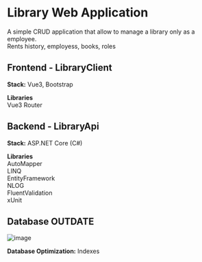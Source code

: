 # Library Web Application

A simple CRUD application that allow to manage a library only as a employee. <br>
Rents history, employess, books, roles

## Frontend - LibraryClient
**Stack:** Vue3, Bootstrap

**Libraries**<br>
Vue3 Router

## Backend - LibraryApi
**Stack:** ASP.NET Core (C#)

**Libraries**<br>
AutoMapper<br>
LINQ<br>
EntityFramework<br>
NLOG<br>
FluentValidation<br>
xUnit

## Database OUTDATE
![image](https://github.com/CresixU/LibraryWebApp/assets/40704964/1bbca310-70eb-4c7f-b591-5ad451a6e7d4)

**Database Optimization:** Indexes

